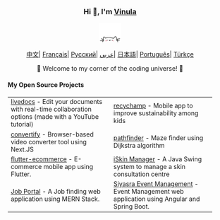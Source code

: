 <div align="center" style="background-image: url('https://pic.longtao.fun/pics/24/8712160154167691113610916885165716016931_gopic_.gif'); background-size: cover; background-position: center; padding: 20px;">
    <h3>Hi 👋, I'm <a href="https://vinulasenarathne.vercel.app">Vinula</a></h3>
    <p align="center">
        <a href="https://vinulasenarathne.vercel.app">
            <img src="cat.webp" width="50"/>
        </a>
    </p>
    <p align="center" width="100%">
        <a href="https://github.com/vinulays/vinulays/blob/main/README_CN.md"><span>中文</span></a>|
        <a href="https://github.com/vinulays/vinulays/blob/main/README_FR.md"><span>Français</span></a>|
        <a href="https://github.com/vinulays/vinulays/blob/main/README_RU.md"><span>Русский</span></a>|
        <a href="https://github.com/vinulays/vinulays/blob/main/README_AR.md"><span>عربي</span></a>|
        <a href="https://github.com/vinulays/vinulays/blob/main/README_JP.md"><span>日本語</span></a>|
        <a href="https://github.com/vinulays/vinulays/blob/main/README_PTBR.md"><span>Português</span></a>|
        <a href="https://github.com/vinulays/vinulays/blob/main/README_TR.md"><span>Türkçe</span></a>
    </p>
    <p>🌟 Welcome to my corner of the coding universe! 🌟</p>
    <h4 align="left">My Open Source Projects</h4>
    <table align="center">
        <tr>
            <td><a href="https://github.com/vinulays/live-docs">livedocs</a> - Edit your documents with real-time collaboration options (made with a YouTube tutorial)</td>
            <td><a href="https://github.com/vinulays/recychamp">recychamp</a> - Mobile app to improve sustainability among kids</td>
        </tr>
        <tr>
            <td><a href="https://github.com/vinulays/video-converter">convertify</a> - Browser-based video converter tool using Next.JS</td>
            <td><a href="https://github.com/vinulays/path-finder">pathfinder</a> - Maze finder using Dijkstra algorithm</td>
        </tr>
        <tr>
            <td><a href="https://github.com/vinulays/flutter-ecommerce">flutter-ecommerce</a> - E-commerce mobile app using Flutter.</td>
            <td><a href="https://github.com/vinulays/skin-consultation-centre">iSkin Manager</a> - A Java Swing system to manage a skin consultation centre</td>
        </tr>
        <tr>
            <td><a href="https://github.com/vinulays/jobportal-frontend">Job Portal</a> - A Job finding web application using MERN Stack.</td>
            <td><a href="https://github.com/vinulays/eventmanagement-frontend">Siyasra Event Management</a> - Event Management web application using Angular and Spring Boot.</td>
        </tr>
        </table>
</div>
